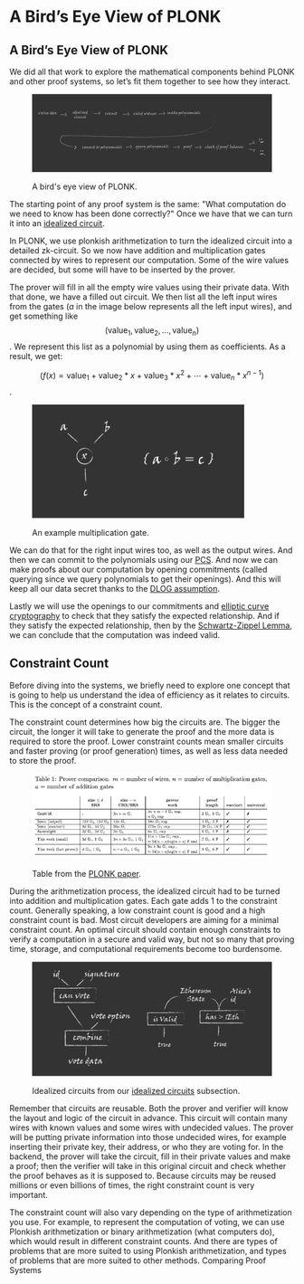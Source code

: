 # A Bird’s Eye View of PLONK

## A Bird’s Eye View of PLONK

We did all that work to explore the mathematical components behind PLONK and other proof systems, so let’s fit them together to see how they interact.

<figure><img src="../.gitbook/assets/3 kopya 3@4x.png" alt=""><figcaption><p>A bird's eye view of PLONK.</p></figcaption></figure>

The starting point of any proof system is the same: "What computation do we need to know has been done correctly?" Once we have that we can turn it into an [idealized circuit](../part-1/zksnarks-in-action.md).

In PLONK, we use plonkish arithmetization to turn the idealized circuit into a detailed zk-circuit. So we now have addition and multiplication gates connected by wires to represent our computation. Some of the wire values are decided, but some will have to be inserted by the prover.

The prover will fill in all the empty wire values using their private data. With that done, we have a filled out circuit. We then list all the left input wires from the gates (_a_ in the image below represents all the left input wires), and get something like $$(\text{value}_1, \text{value}_2, …, \text{value}_n)$$. We represent this list as a polynomial by using them as coefficients. As a result, we get:

$$(f(x)=\text{value}_1 + \text{value}_2 * x + \text{value}_3 * x^2 + \cdots + \text{value}_n * x^{n-1})$$.

<figure><img src="../.gitbook/assets/1 kopya@3x (2).png" alt="" width="375"><figcaption><p>An example multiplication gate.</p></figcaption></figure>

We can do that for the right input wires too, as well as the output wires. And then we can commit to the polynomials using our [PCS](../part-2/polynomial-commitment-schemes.md). And now we can make proofs about our computation by opening commitments (called querying since we query polynomials to get their openings). And this will keep all our data secret thanks to the [DLOG assumption](../part-2/elliptic-curves-and-dlog.md).

Lastly we will use the openings to our commitments and [elliptic curve cryptography](../part-2/elliptic-curves-and-dlog.md) to check that they satisfy the expected relationship. And if they satisfy the expected relationship, then by the [Schwartz-Zippel Lemma](../part-2/schwartz-zippel-and-polynomials.md), we can conclude that the computation was indeed valid.

## Constraint Count

Before diving into the systems, we briefly need to explore one concept that is going to help us understand the idea of efficiency as it relates to circuits. This is the concept of a constraint count.

The constraint count determines how big the circuits are. The bigger the circuit, the longer it will take to generate the proof and the more data is required to store the proof. Lower constraint counts mean smaller circuits and faster proving (or proof generation) times, as well as less data needed to store the proof.

<figure><img src="../.gitbook/assets/plonk table 1.png" alt=""><figcaption><p>Table from the <a href="https://eprint.iacr.org/2019/953.pdf">PLONK paper</a>.</p></figcaption></figure>

During the arithmetization process, the idealized circuit had to be turned into addition and multiplication gates. Each gate adds 1 to the constraint count. Generally speaking, a low constraint count is good and a high constraint count is bad. Most circuit developers are aiming for a minimal constraint count. An optimal circuit should contain enough constraints to verify a computation in a secure and valid way, but not so many that proving time, storage, and computational requirements become too burdensome.

<figure><img src="../.gitbook/assets/Çalışma Yüzeyi 15 kopya@4x.png" alt="" width="563"><figcaption><p>Idealized circuits from our <a href="../part-1/zksnarks-in-action.md">idealized circuits</a> subsection.</p></figcaption></figure>

Remember that circuits are reusable. Both the prover and verifier will know the layout and logic of the circuit in advance. This circuit will contain many wires with known values and some wires with undecided values. The prover will be putting private information into those undecided wires, for example inserting their private key, their address, or who they are voting for. In the backend, the prover will take the circuit, fill in their private values and make a proof; then the verifier will take in this original circuit and check whether the proof behaves as it is supposed to. Because circuits may be reused millions or even billions of times, the right constraint count is very important.

The constraint count will also vary depending on the type of arithmetization you use. For example, to represent the computation of voting, we can use Plonkish arithmetization or binary arithmetization (what computers do), which would result in different constraint counts. And there are types of problems that are more suited to using Plonkish arithmetization, and types of problems that are more suited to other methods. Comparing Proof Systems
